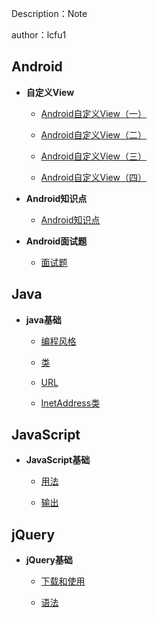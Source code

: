 Description：Note

author：lcfu1

## Android

- **自定义View**

  - [Android自定义View（一）](Android/CustomView/CustomView1.md)
  
  - [Android自定义View（二）](Android/CustomView/CustomView2.md)
  
  - [Android自定义View（三）](Android/CustomView/CustomView3.md)
  
  - [Android自定义View（四）](Android/CustomView/CustomView4.md)
  
- **Android知识点**

  - [Android知识点](Android/AndroidKnowledge.md)
  
- **Android面试题**

  - [面试题](Android/Interview/interview.md)

## Java

- **java基础**

  - [编程风格](Java/CodingStyle.md)
  
  - [类](Java/class.md)
  
  - [URL](Java/URL.md)
  
  - [InetAddress类](Java/InetAddress.md)

## JavaScript

- **JavaScript基础**

  - [用法](JavaScript/use.md)
  
  - [输出](JavaScript/output.md)

## jQuery

- **jQuery基础**

  - [下载和使用](jQuery/download-and-use.md)
  
  - [语法](jQuery/jQuery-syntax.md)